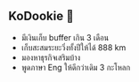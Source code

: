 ## KoDookie 🤘

* มีเงินเก็บ buffer เกิน 3 เดือน
* เก็บสะสมระยะวิ่งทั้งปีให้ได้ 888 km
* มองหาธุรกิจเสริมบ้าง
* พูดภาษา Eng ให้ดีกว่าเดิม 3 กะโหลก
